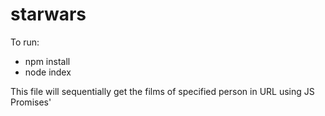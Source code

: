 # starwars

To run:
  - npm install
  - node index
  
 This file will sequentially get the films of specified person in URL using JS Promises'
